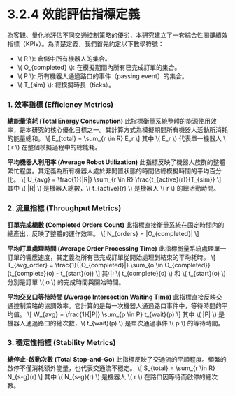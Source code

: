 # 3.2.4 效能評估指標定義

為客觀、量化地評估不同交通控制策略的優劣，本研究建立了一套綜合性關鍵績效指標（KPIs）。為清楚定義，我們首先約定以下數學符號：
- \\( R \\): 倉儲中所有機器人的集合。
- \\( O_{completed} \\): 在模擬期間內所有已完成訂單的集合。
- \\( P \\): 所有機器人通過路口的事件（passing event）的集合。
- \\( T_{sim} \\): 總模擬時長（ticks）。

### 1. 效率指標 (Efficiency Metrics)

**總能量消耗 (Total Energy Consumption)**
此指標衡量系統整體的能源使用效率，是本研究的核心優化目標之一。其計算方式為模擬期間所有機器人活動所消耗的能量總和。
\\[
E_{total} = \sum_{r \in R} E_r
\\]
其中 \\( E_r \\) 代表單一機器人 \\( r \\) 在整個模擬過程中的總能耗。

**平均機器人利用率 (Average Robot Utilization)**
此指標反映了機器人族群的整體繁忙程度。其定義為所有機器人處於非閒置狀態的時間佔總模擬時間的平均百分比。
\\[
U_{avg} = \frac{1}{|R|} \sum_{r \in R} \frac{t_{active}(r)}{T_{sim}}
\\]
其中 \\( |R| \\) 是機器人總數，\\( t_{active}(r) \\) 是機器人 \\( r \\) 的總活動時間。

### 2. 流量指標 (Throughput Metrics)

**訂單完成總數 (Completed Orders Count)**
此指標直接衡量系統在固定時間內的總產出，反映了整體的運作效率。
\\[
N_{orders} = |O_{completed}|
\\]

**平均訂單處理時間 (Average Order Processing Time)**
此指標衡量系統處理單一訂單的響應速度，其定義為所有已完成訂單從開始處理到結束的平均耗時。
\\[
T_{avg\_order} = \frac{1}{|O_{completed}|} \sum_{o \in O_{completed}} (t_{complete}(o) - t_{start}(o))
\\]
其中 \\( t_{complete}(o) \\) 和 \\( t_{start}(o) \\) 分別是訂單 \\( o \\) 的完成時間與開始時間。

**平均交叉口等待時間 (Average Intersection Waiting Time)**
此指標直接反映交通控制策略的協調效率。它計算的是每一次機器人通過路口事件中，等待時間的平均值。
\\[
W_{avg} = \frac{1}{|P|} \sum_{p \in P} t_{wait}(p)
\\]
其中 \\( |P| \\) 是機器人通過路口的總次數，\\( t_{wait}(p) \\) 是單次通過事件 \\( p \\) 的等待時間。

### 3. 穩定性指標 (Stability Metrics)

**總停止-啟動次數 (Total Stop-and-Go)**
此指標反映了交通流的平順程度。頻繁的啟停不僅消耗額外能量，也代表交通流不穩定。
\\[
S_{total} = \sum_{r \in R} N_{s-g}(r)
\\]
其中 \\( N_{s-g}(r) \\) 是機器人 \\( r \\) 在路口因等待而啟停的總次數。